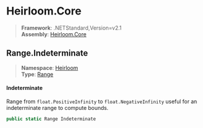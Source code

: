 # Heirloom.Core

> **Framework**: .NETStandard,Version=v2.1  
> **Assembly**: [Heirloom.Core][0]  

## Range.Indeterminate

> **Namespace**: [Heirloom][0]  
> **Type**: [Range][1]  

#### Indeterminate

Range from `float.PositiveInfinity` to `float.NegativeInfinity` useful for an indeterminate range to compute bounds.

```cs
public static Range Indeterminate
```

[0]: ../../../Heirloom.Core.md
[1]: ../Range.md
